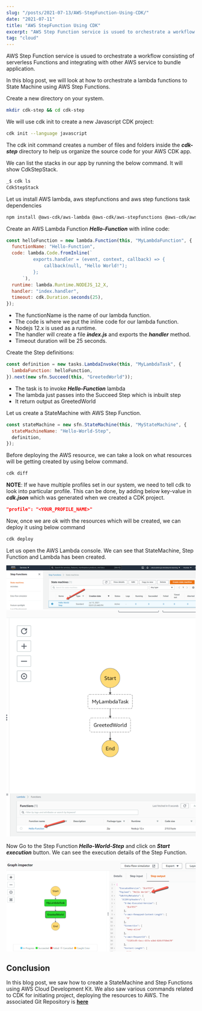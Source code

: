 ```yaml
---
slug: "/posts/2021-07-13/AWS-StepFunction-Using-CDK/"
date: "2021-07-11"
title: "AWS StepFunction Using CDK"
excerpt: "AWS Step Function service is usued to orchestrate a workflow consisting of serverless Functions and integrating with other AWS service to bundle application.."
tag: "cloud"
---
```


AWS Step Function service is usued to orchestrate a workflow consisting of serverless Functions and integrating with other AWS service to bundle application.

In this blog post, we will look at how to orchestrate a lambda functions to State Machine using AWS Step Functions.

Create a new directory on your system.

```sh
mkdir cdk-step && cd cdk-step
```

We will use cdk init to create a new Javascript CDK project:

```sh
cdk init --language javascript
```

The cdk init command creates a number of files and folders inside the **_cdk-step_** directory to help us organize the source code for your AWS CDK app.

We can list the stacks in our app by running the below command. It will show CdkStepStack.

```sh
_$ cdk ls
CdkStepStack
```

Let us install AWS lambda, aws stepfunctions and aws step functions task dependencies

```sh
npm install @aws-cdk/aws-lambda @aws-cdk/aws-stepfunctions @aws-cdk/aws-stepfunctions-tasks
```

Create an AWS Lambda Function **_Hello-Function_** with inline code:

```javascript
const helloFunction = new lambda.Function(this, "MyLambdaFunction", {
  functionName: "Hello-Function",
  code: lambda.Code.fromInline(`
          exports.handler = (event, context, callback) => {
              callback(null, "Hello World!");
          };
      `),
  runtime: lambda.Runtime.NODEJS_12_X,
  handler: "index.handler",
  timeout: cdk.Duration.seconds(25),
});
```

- The functionName is the name of our lambda function.
- The code is where we put the inline code for our lambda function.
- Nodejs 12.x is used as a runtime.
- The handler will create a file **_index.js_** and exports the **_handler_** method.
- Timeout duration will be 25 seconds.

Create the Step definitions:

```javascript
const definition = new tasks.LambdaInvoke(this, "MyLambdaTask", {
  lambdaFunction: helloFunction,
}).next(new sfn.Succeed(this, "GreetedWorld"));
```

- The task is to invoke **_Hello-Function_** lambda
- The lambda just passes into the Succeed Step which is inbuilt step
- It return output as GreetedWorld

Let us create a StateMachine with AWS Step Function.

```javascript
const stateMachine = new sfn.StateMachine(this, "MyStateMachine", {
  stateMachineName: "Hello-World-Step",
  definition,
});
```

Before deploying the AWS resource, we can take a look on what resources will be getting created by using below command.

```sh
cdk diff
```

**NOTE**: If we have multiple profiles set in our system, we need to tell cdk to look into particular profile. This can be done, by adding below key-value in **_cdk.json_** which was generated when we created a CDK project.

```json
"profile": "<YOUR_PROFILE_NAME>"
```

Now, once we are ok with the resources which will be created, we can deploy it using below command

```sh
cdk deploy
```

Let us open the AWS Lambda console. We can see that StateMachine, Step Function and Lambda has been created.

![StateMachine](./StateMachine.png)
![step-Function](./step-Function.png)
![lambda-function](./lambda-function.png)

Now Go to the Step Function **_Hello-World-Step_** and click on **_Start execution_** button. We can see the execution details of the Step Function.

![step-function-output](./step-function-output.png)

## Conclusion

In this blog post, we saw how to create a StateMachine and Step Functions using AWS Cloud Development Kit. We also saw various commands related to CDK for initiating project, deploying the resources to AWS. The associated Git Repository is <a href="https://github.com/rahulmlokurte/aws-usage/tree/main/aws-cdk/cdk-step" target="_blank">**here**</a>
